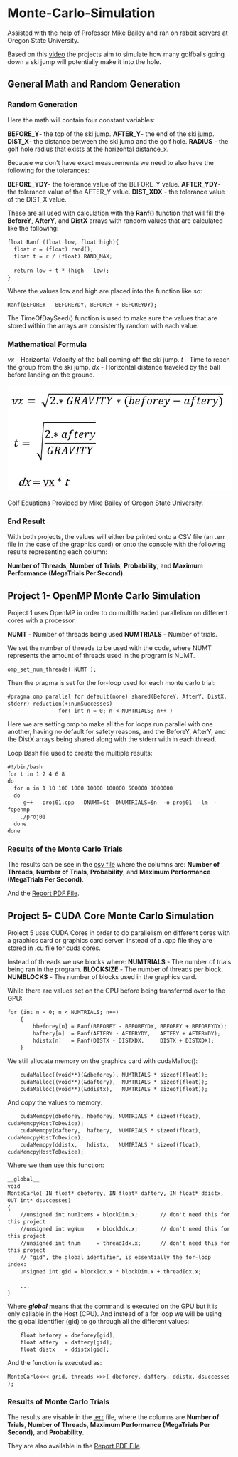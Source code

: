 # Monte-Carlo-Simulation

Assisted with the help of Professor Mike Bailey and ran on rabbit servers at Oregon State University.

Based on this [video](https://www.youtube.com/watch?v=_kVH8Wh7tBo) the projects aim to simulate how many golfballs going down a ski jump will potentially make it into the hole.

## General Math and Random Generation

### Random Generation
Here the math will contain four constant variables:

**BEFORE_Y**- the top of the ski jump.
**AFTER_Y**- the end of the ski jump.
**DIST_X**- the distance between the ski jump and the golf hole.
**RADIUS** - the golf hole radius that exists at the horizontal distance_x.

Because we don't have exact measurements we need to also have the following for the tolerances:

**BEFORE_YDY**- the tolerance value of the BEFORE_Y value.
**AFTER_YDY**- the tolerance value of the AFTER_Y value.
**DIST_XDX** - the tolerance value of the DIST_X value.

These are all used with calculation with the **Ranf()** function that will fill the **BeforeY**, **AfterY**, and **DistX** arrays with random values that are calculated like the following:

```
float Ranf (float low, float high){
  float r = (float) rand();
  float t = r / (float) RAND_MAX;

  return low + t * (high - low);
}
```
Where the values low and high are placed into the function like so:
```
Ranf(BEFOREY - BEFOREYDY, BEFOREY + BEFOREYDY);
```

The TimeOfDaySeed() function is used to make sure the values that are stored within the arrays are consistently random with each value.

### Mathematical Formula
_vx_ - Horizontal Velocity of the ball coming off the ski jump.
_t_ - Time to reach the group from the ski jump.
_dx_ - Horizontal distance traveled by the ball before landing on the ground.

![alt text](https://raw.githubusercontent.com/andrew-sabin/Monte-Carlo-Simulation/refs/heads/main/GolfBallEqn.png)

Golf Equations Provided by Mike Bailey of Oregon State University.

### End Result

With both projects, the values will either be printed onto a CSV file (an .err file in the case of the graphics card) or onto the console with the following results representing each column:

**Number of Threads**, **Number of Trials**, **Probability**, and **Maximum Performance (MegaTrials Per Second)**. 


## Project 1- OpenMP Monte Carlo Simulation
Project 1 uses OpenMP in order to do multithreaded parallelism on different cores with a processor.

**NUMT** - Number of threads being used
**NUMTRIALS** - Number of trials.

We set the number of threads to be used with the code, where NUMT represents the amount of threads used in the program is NUMT.
```
omp_set_num_threads( NUMT );
```

Then the pragma is set for the for-loop used for each monte carlo trial:

```
#pragma omp parallel for default(none) shared(BeforeY, AfterY, DistX, stderr) reduction(+:numSuccesses)
                for( int n = 0; n < NUMTRIALS; n++ )
```
Here we are setting omp to make all the for loops run parallel with one another, having no default for safety reasons, and the BeforeY, AfterY, and the DistX arrays being shared along with the stderr with in each thread.

Loop Bash file used to create the multiple results:
```
#!/bin/bash
for t in 1 2 4 6 8
do
  for n in 1 10 100 1000 10000 100000 500000 1000000
  do
     g++   proj01.cpp  -DNUMT=$t -DNUMTRIALS=$n  -o proj01  -lm  -fopenmp
    ./proj01
  done
done
```

### Results of the Monte Carlo Trials
The results can be see in the [csv file](https://github.com/andrew-sabin/Monte-Carlo-Simulation/blob/main/proj01/proj01.csv) where the columns are: **Number of Threads**, **Number of Trials**, **Probability**, and **Maximum Performance (MegaTrials Per Second)**.

And the [Report PDF File](https://github.com/andrew-sabin/Monte-Carlo-Simulation/blob/main/Proj01.pdf).

## Project 5- CUDA Core Monte Carlo Simulation
Project 5 uses CUDA Cores in order to do parallelism on different cores with a graphics card or graphics card server. Instead of a .cpp file they are stored in .cu file for cuda cores.

Instead of threads we use blocks where:
**NUMTRIALS** - The number of trials being ran in the program.
**BLOCKSIZE** - The number of threads per block.
**NUMBLOCKS** - The number of blocks used in the graphics card.

While there are values set on the CPU before being transferred over to the GPU:

```
for (int n = 0; n < NUMTRIALS; n++)
	{
		hbeforey[n] = Ranf(BEFOREY - BEFOREYDY, BEFOREY + BEFOREYDY);
		haftery[n]  = Ranf(AFTERY - AFTERYDY,   AFTERY + AFTERYDY);
		hdistx[n]   = Ranf(DISTX - DISTXDX,     DISTX + DISTXDX);
	}
```
We still allocate memory on the graphics card with cudaMalloc():
```
	cudaMalloc((void**)(&dbeforey), NUMTRIALS * sizeof(float));
	cudaMalloc((void**)(&daftery),  NUMTRIALS * sizeof(float));
	cudaMalloc((void**)(&ddistx),   NUMTRIALS * sizeof(float));
```

And copy the values to memory:

```
	cudaMemcpy(dbeforey, hbeforey, NUMTRIALS * sizeof(float), cudaMemcpyHostToDevice);
	cudaMemcpy(daftery,  haftery,  NUMTRIALS * sizeof(float), cudaMemcpyHostToDevice);
	cudaMemcpy(ddistx,   hdistx,   NUMTRIALS * sizeof(float),   cudaMemcpyHostToDevice);
```

Where we then use this function:
```
__global__
void
MonteCarlo( IN float* dbeforey, IN float* daftery, IN float* ddistx, OUT int* dsuccesses)
{
	//unsigned int numItems = blockDim.x;		// don't need this for this project
	//unsigned int wgNum    = blockIdx.x;		// don't need this for this project
	//unsigned int tnum     = threadIdx.x;		// don't need this for this project
	// "gid", the global identifier, is essentially the for-loop index:
	unsigned int gid = blockIdx.x * blockDim.x + threadIdx.x;

	...
}
```
Where ___global___ means that the command is executed on the GPU but it is only callable in the Host (CPU). And instead of a for loop we will be using the global identifier (gid) to go through all the different values:

```
	float beforey = dbeforey[gid];
	float aftery  = daftery[gid];
	float distx   = ddistx[gid];
```

And the function is executed as:

```
MonteCarlo<<< grid, threads >>>( dbeforey, daftery, ddistx, dsuccesses );
```

### Results of Monte Carlo Trials

The results are visable in the [.err](https://github.com/andrew-sabin/Monte-Carlo-Simulation/blob/main/proj05/proj05.err) file, where the columns are 
**Number of Trials**, **Number of Threads**, **Maximum Performance (MegaTrials Per Second)**, and **Probability**.

They are also available in the [Report PDF File](https://github.com/andrew-sabin/Monte-Carlo-Simulation/blob/main/Proj05.pdf).
